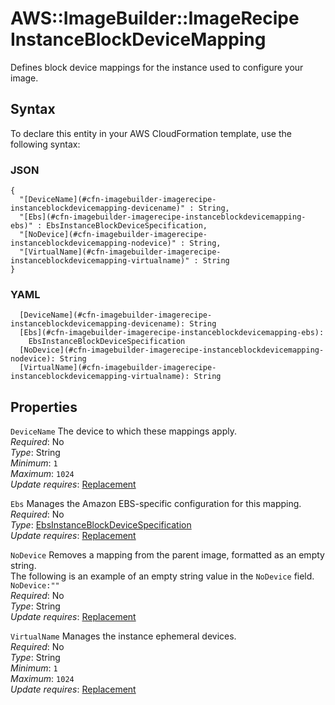 # AWS::ImageBuilder::ImageRecipe InstanceBlockDeviceMapping<a name="aws-properties-imagebuilder-imagerecipe-instanceblockdevicemapping"></a>

Defines block device mappings for the instance used to configure your image\.

## Syntax<a name="aws-properties-imagebuilder-imagerecipe-instanceblockdevicemapping-syntax"></a>

To declare this entity in your AWS CloudFormation template, use the following syntax:

### JSON<a name="aws-properties-imagebuilder-imagerecipe-instanceblockdevicemapping-syntax.json"></a>

```
{
  "[DeviceName](#cfn-imagebuilder-imagerecipe-instanceblockdevicemapping-devicename)" : String,
  "[Ebs](#cfn-imagebuilder-imagerecipe-instanceblockdevicemapping-ebs)" : EbsInstanceBlockDeviceSpecification,
  "[NoDevice](#cfn-imagebuilder-imagerecipe-instanceblockdevicemapping-nodevice)" : String,
  "[VirtualName](#cfn-imagebuilder-imagerecipe-instanceblockdevicemapping-virtualname)" : String
}
```

### YAML<a name="aws-properties-imagebuilder-imagerecipe-instanceblockdevicemapping-syntax.yaml"></a>

```
  [DeviceName](#cfn-imagebuilder-imagerecipe-instanceblockdevicemapping-devicename): String
  [Ebs](#cfn-imagebuilder-imagerecipe-instanceblockdevicemapping-ebs): 
    EbsInstanceBlockDeviceSpecification
  [NoDevice](#cfn-imagebuilder-imagerecipe-instanceblockdevicemapping-nodevice): String
  [VirtualName](#cfn-imagebuilder-imagerecipe-instanceblockdevicemapping-virtualname): String
```

## Properties<a name="aws-properties-imagebuilder-imagerecipe-instanceblockdevicemapping-properties"></a>

`DeviceName`  <a name="cfn-imagebuilder-imagerecipe-instanceblockdevicemapping-devicename"></a>
The device to which these mappings apply\.  
*Required*: No  
*Type*: String  
*Minimum*: `1`  
*Maximum*: `1024`  
*Update requires*: [Replacement](https://docs.aws.amazon.com/AWSCloudFormation/latest/UserGuide/using-cfn-updating-stacks-update-behaviors.html#update-replacement)

`Ebs`  <a name="cfn-imagebuilder-imagerecipe-instanceblockdevicemapping-ebs"></a>
Manages the Amazon EBS\-specific configuration for this mapping\.  
*Required*: No  
*Type*: [EbsInstanceBlockDeviceSpecification](aws-properties-imagebuilder-imagerecipe-ebsinstanceblockdevicespecification.md)  
*Update requires*: [Replacement](https://docs.aws.amazon.com/AWSCloudFormation/latest/UserGuide/using-cfn-updating-stacks-update-behaviors.html#update-replacement)

`NoDevice`  <a name="cfn-imagebuilder-imagerecipe-instanceblockdevicemapping-nodevice"></a>
Removes a mapping from the parent image, formatted as an empty string\.  
The following is an example of an empty string value in the `NoDevice` field\.   
`NoDevice:""`  
*Required*: No  
*Type*: String  
*Update requires*: [Replacement](https://docs.aws.amazon.com/AWSCloudFormation/latest/UserGuide/using-cfn-updating-stacks-update-behaviors.html#update-replacement)

`VirtualName`  <a name="cfn-imagebuilder-imagerecipe-instanceblockdevicemapping-virtualname"></a>
Manages the instance ephemeral devices\.  
*Required*: No  
*Type*: String  
*Minimum*: `1`  
*Maximum*: `1024`  
*Update requires*: [Replacement](https://docs.aws.amazon.com/AWSCloudFormation/latest/UserGuide/using-cfn-updating-stacks-update-behaviors.html#update-replacement)